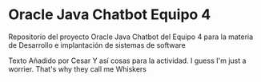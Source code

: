 # Oracle Java Chatbot Equipo 4
Repositorio del proyecto Oracle Java Chatbot del Equipo 4 para la materia de Desarrollo e implantación de sistemas de software

Texto Añadido por Cesar Y así cosas para la actividad. I guess I'm just a worrier. That's why they call me Whiskers
